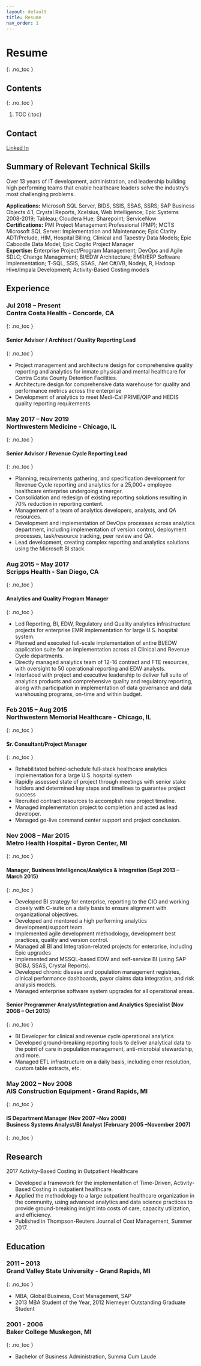 ```yaml
---
layout: default
title: Resume
nav_order: 1
---
```


# Resume
{: .no_toc }

## Contents
{: .no_toc }

1. TOC
{:toc}

## Contact

[Linked In](https://www.linkedin.com/in/jeff-clark-mba-pmp-1508746/)

## Summary of Relevant Technical Skills
Over 13 years of IT development, administration, and leadership building high performing teams that enable healthcare leaders solve the industry’s most challenging problems.

**Applications:** Microsoft SQL Server, BIDS, SSIS, SSAS, SSRS; SAP Business Objects 4.1, Crystal Reports, Xcelsius, Web Intelligence; Epic Systems 2008-2019; Tableau; Cloudera Hue; Sharepoint; ServiceNow<br />**Certifications:** PMI Project Management Professional (PMP); MCTS Microsoft SQL Server: Implementation and Maintenance; Epic Clarity ADT/Prelude, HIM, Hospital Billing, Clinical and Tapestry Data Models; Epic Caboodle Data Model; Epic Cogito Project Manager<br />**Expertise:** Enterprise Project/Program Management; DevOps and Agile SDLC; Change Management; BI/EDW Architecture; EMR/ERP Software Implementation; T-SQL, SSIS, SSAS, .Net C#/VB, Nodejs, R, Hadoop Hive/Impala Development; Activity-Based Costing models

## Experience 
### Jul 2018 – Present<br />Contra Costa Health - Concorde, CA
{: .no_toc }
#### Senior Advisor / Architect / Quality Reporting Lead	
{: .no_toc }
- Project management and architecture design for comprehensive quality reporting and analytics for inmate physical and mental healthcare for Contra Costa County Detention Facilities.
- Architecture design for comprehensive data warehouse for quality and performance metrics across the enterprise
- Development of analytics to meet Medi-Cal PRIME/QIP and HEDIS quality reporting requirements

### May 2017 – Nov 2019<br />Northwestern Medicine - Chicago, IL
{: .no_toc }
#### Senior Advisor / Revenue Cycle Reporting Lead
{: .no_toc }

- Planning, requirements gathering, and specification development for Revenue Cycle reporting and analytics for a 25,000+ employee healthcare enterprise undergoing a merger.
- Consolidation and redesign of existing reporting solutions resulting in 70% reduction in reporting content.
- Management of a team of analytics developers, analysts, and QA resources.
- Development and implementation of DevOps processes across analytics department, including implementation of version control, deployment processes, task/resource tracking, peer review and QA.
- Lead development, creating complex reporting and analytics solutions using the Microsoft BI stack.

### Aug 2015 – May 2017<br />Scripps Health - San Diego, CA
{: .no_toc }
#### Analytics and Quality Program Manager	
{: .no_toc }

- Led Reporting, BI, EDW, Regulatory and Quality analytics infrastructure projects for enterprise EMR implementation for large U.S. hospital system.
- Planned and executed full-scale implementation of entire BI/EDW application suite for an implementation across all Clinical and Revenue Cycle departments.
- Directly managed analytics team of 12-16 contract and FTE resources, with oversight to 50 operational reporting and EDW analysts.
- Interfaced with project and executive leadership to deliver full suite of analytics products and comprehensive quality and regulatory reporting, along with participation in implementation of data governance and data warehousing programs, on-time and within budget.

### Feb 2015 – Aug 2015<br />Northwestern Memorial Healthcare - Chicago, IL
{: .no_toc }
#### Sr. Consultant/Project Manager	
{: .no_toc }

- Rehabilitated behind-schedule full-stack healthcare analytics implementation for a large U.S. hospital system
- Rapidly assessed state of project through meetings with senior stake holders and determined key steps and timelines to guarantee project success
- Recruited contract resources to accomplish new project timeline.
- Managed implementation project to completion and acted as lead developer.
- Managed go-live command center support and project conclusion.

### Nov 2008 – Mar 2015<br />Metro Health Hospital - Byron Center, MI
{: .no_toc }
#### Manager, Business Intelligence/Analytics & Integration	(Sept 2013 – March 2015)
{: .no_toc }
- Developed BI strategy for enterprise, reporting to the CIO and working closely with C-suite on a daily basis to ensure alignment with organizational objectives.
- Developed and mentored a high performing analytics development/support team.
- Implemented agile development methodology, development best practices, quality and version control.
- Managed all BI and Integration-related projects for enterprise, including Epic upgrades
- Implemented and MSSQL-based EDW and self-service BI (using SAP BOBJ, SSAS, Crystal Reports).
- Developed chronic disease and population management registries, clinical performance dashboards, payor claims data integration, and risk analysis models.
- Managed enterprise software system upgrades for all operational areas.

#### Senior Programmer Analyst/Integration and Analytics Specialist (Nov 2008 – Oct 2013)
{: .no_toc }
- BI Developer for clinical and revenue cycle operational analytics
- Developed ground-breaking reporting tools to deliver analytical data to the point of care in population management, anti-microbial stewardship, and more.
- Managed ETL infrastructure on a daily basis, including error resolution, custom table extracts, etc.

### May 2002 – Nov 2008<br />AIS Construction Equipment - Grand Rapids, MI
{: .no_toc }
#### IS Department Manager (Nov 2007 –Nov 2008)<br />Business Systems Analyst/BI Analyst (February 2005 –November 2007)
{: .no_toc }

## Research
2017	Activity-Based Costing in Outpatient Healthcare	
- Developed a framework for the implementation of Time-Driven, Activity-Based Costing in outpatient healthcare.
- Applied the methodology to a large outpatient healthcare organization in the community, using advanced analytics and data science practices to provide ground-breaking insight into costs of care, capacity utilization, and efficiency.
- Published in Thompson-Reuters Journal of Cost Management, Summer 2017.

## Education
### 2011 – 2013<br />Grand Valley State University - Grand Rapids, MI
{: .no_toc }
- MBA, Global Business, Cost Management, SAP 
- 2013 MBA Student of the Year, 2012 Niemeyer Outstanding Graduate Student

### 2001 - 2006<br />Baker College	Muskegon, MI
{: .no_toc }
- Bachelor of Business Administration,  Summa Cum Laude
